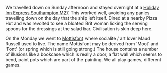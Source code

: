 We travelled down on Sunday afternoon and stayed overnight at a
[Holiday Inn Express Southampton M27](https://www.ihg.com/holidayinnexpress/hotels/us/en/southampton/soabr/hoteldetail).  This worked well, avoiding any panics
travelling down on the day that the ship left itself.  Dined at a
nearby Pizza Hut and was  revolted to see a bloated Brit woman
licking the serving spoons for the dressings at the salad bar.
Civilisation is skin deep here.

On the Monday we went to
[Mottisfont](https://www.nationaltrust.org.uk/mottisfont)
where socialite / art lover Maud Russell used to live.
The name Mottisfont may be derived from
'Moot' and 'Font' (or spring which is still going strong.)  The
house contains a number of illusions like a bookcase which is
really a door, a flat wall which seems to bend, paint pots which
are part of the painting.  We all play games, different games.
